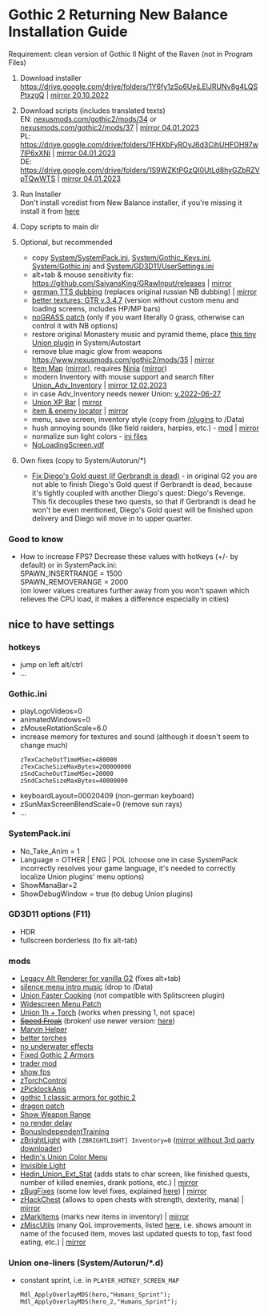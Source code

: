 # Gothic 2 Returning New Balance Installation Guide

Requirement: clean version of Gothic II Night of the Raven (not in Program Files)

1. Download installer
https://drive.google.com/drive/folders/1Y6fy1zSo6UejLElJRUNv8g4LQSPtxzgQ | [mirror 20.10.2022](https://mega.nz/folder/hi5BxaTT#_dtMcUk8xv1mS_jgQ1lGQw)

2. Download scripts (includes translated texts)  
EN: [nexusmods.com/gothic2/mods/34](https://www.nexusmods.com/gothic2/mods/34) or [nexusmods.com/gothic2/mods/37](https://www.nexusmods.com/gothic2/mods/37) | [mirror 04.01.2023](https://drive.google.com/file/d/1UsPjXknwjleCSOKNFpQWgdiSUf47zuS2/view?usp=sharing)  
PL: https://drive.google.com/drive/folders/1FHXbFyROyJ6d3CihUHFOH97w7lP6xXNi | [mirror 04.01.2023](https://drive.google.com/file/d/13KuubHWNTUFi32Yee3tNVeIfVazR7X3g/view?usp=sharing)  
DE: https://drive.google.com/drive/folders/1S9WZKtPGzQI0UtLd8hyGZbRZVpTQwWTS | [mirror 04.01.2023](https://drive.google.com/file/d/1SP6KSx-OLcJi4ux9Vrpha5o5b57zw3je/view?usp=sharing)

3. Run Installer  
Don't install vcredist from New Balance installer, if you're missing it install it from [here](https://github.com/abbodi1406/vcredist/releases/)

4. Copy scripts to main dir

5. Optional, but recommended
    - copy [System/SystemPack.ini](https://github.com/the-overdriven/g2-nb-install-guide/blob/main/System/SystemPack.ini), [System/Gothic_Keys.ini](https://github.com/the-overdriven/g2-nb-install-guide/blob/main/System/Gothic_Keys.ini), [System/Gothic.ini](https://github.com/the-overdriven/g2-nb-install-guide/blob/main/System/Gothic.ini) and [System/GD3D11/UserSettings.ini](https://github.com/the-overdriven/g2-nb-install-guide/blob/main/System/GD3D11/UserSettings.ini)
    - alt+tab & mouse sensitivity fix: https://github.com/SaiyansKing/GRawInput/releases | [mirror](https://github.com/the-overdriven/GRawInput/releases)
    - [german TTS dubbing](https://drive.google.com/drive/folders/13_f1chCrL5SH8H01bPHbIREBNxSHEYHY) (replaces original russian NB dubbing) | [mirror](https://drive.google.com/file/d/1ifkLrrAuN4lOLqWgAcT7cyhUUb0jDFk-/view?usp=share_link)
    - [better textures: GTR v.3.4.7](https://drive.google.com/file/d/1qdMH5jOGx-O1s8ogQ3WT4qzyt05Fo8g3/view?usp=sharing) (version without custom menu and loading screens, includes HP/MP bars)
    - [noGRASS patch](https://github.com/the-overdriven/g2-nb-install-guide/blob/main/noGRASS_all.vdf) (only if you want literally 0 grass, otherwise can control it with NB options)  
    - restore original Monastery music and pyramid theme, place [this tiny Union plugin](https://github.com/the-overdriven/g2-nb-install-guide/blob/main/MusicInst.d) in System/Autostart
    - remove blue magic glow from weapons https://www.nexusmods.com/gothic2/mods/35 | [mirror](https://drive.google.com/file/d/1RVkkJU8EyEzxfE-2Rve60iERMxkTrqLO/view?usp=share_link)
    - [Item Map](https://www.worldofgothic.de/dl/download_634.htm) ([mirror](https://drive.google.com/file/d/17fh5kK6-X86wCPNt-VxPpiEFbuW0kXOp/view?usp=sharing)), requires [Ninja](https://www.worldofgothic.de/dl/download_652.htm) ([mirror](https://drive.google.com/file/d/1KL1DHwmj4q-VLknBND5tcfcP49Kx3XtP/view?usp=sharing))
    - modern Inventory with mouse support and search filter [Union_Adv_Inventory](https://drive.google.com/drive/folders/1T_ADIdlwvWruW6tzxgt1rIwKIlKUjaLm) | [mirror 12.02.2023](https://drive.google.com/drive/folders/1OFIr53noHDLAglRz61H-fUY3a0OSHVkJ?usp=share_link)
    - in case Adv_Inventory needs newer Union: [v.2022-06-27](https://drive.google.com/file/d/1fYhk2zbUTHA9r9Rj7Z76J5HMaG-Tz0t7/view?usp=sharing)
    - [Union XP Bar](https://drive.google.com/drive/folders/1T_ADIdlwvWruW6tzxgt1rIwKIlKUjaLm) | [mirror](https://drive.google.com/drive/folders/1OFIr53noHDLAglRz61H-fUY3a0OSHVkJ?usp=share_link)
    - [item & enemy locator](https://drive.google.com/drive/folders/1T_ADIdlwvWruW6tzxgt1rIwKIlKUjaLm) | [mirror](https://drive.google.com/drive/folders/1OFIr53noHDLAglRz61H-fUY3a0OSHVkJ?usp=share_link)
    - menu, save screen, inventory style (copy from [/plugins](https://github.com/the-overdriven/g2-nb-install-guide/tree/main/plugins) to /Data)
    - hush annoying sounds (like field raiders, harpies, etc.) - [mod](https://www.nexusmods.com/gothic2/mods/39) | [mirror](https://drive.google.com/file/d/12-SIFxElQPMS69mOBRFVJIcLPbmzuA-3/view?usp=share_link)
    - normalize sun light colors - [ini files](https://github.com/the-overdriven/g2-nb-install-guide/tree/main/System/GD3D11/ZENResources)
    - [NoLoadingScreen.vdf](https://github.com/the-overdriven/g2-nb-install-guide/blob/main/plugins/NoLoadingScreen.vdf)
    
6. Own fixes (copy to System/Autorun/*)
    - [Fix Diego's Gold quest (if Gerbrandt is dead)](https://github.com/the-overdriven/g2-nb-install-guide/blob/main/fix_Diegos_Gold_quest_if_Gerbrandt_is_dead.d) - in original G2 you are not able to finish Diego's Gold quest if Gerbrandt is dead, because it's tightly coupled with another Diego's quest: Diego's Revenge. This fix decouples these two quests, so that if Gerbrandt is dead he won't be even mentioned, Diego's Gold quest will be finished upon delivery and Diego will move in to upper quarter.

### Good to know
- How to increase FPS? Decrease these values with hotkeys (+/- by default) or in SystemPack.ini:  
SPAWN_INSERTRANGE = 1500  
SPAWN_REMOVERANGE = 2000      
(on lower values creatures further away from you won't spawn which relieves the CPU load, it makes a difference especially in cities)

## nice to have settings
### hotkeys
 - jump on left alt/ctrl
 - ...
### Gothic.ini 
 - playLogoVideos=0
 - animatedWindows=0
 - zMouseRotationScale=6.0
 - increase memory for textures and sound (although it doesn't seem to change much)
    ```
    zTexCacheOutTimeMSec=480000
    zTexCacheSizeMaxBytes=200000000
    zSndCacheOutTimeMSec=20000
    zSndCacheSizeMaxBytes=40000000
    ```
 - keyboardLayout=00020409 (non-german keyboard)
 - zSunMaxScreenBlendScale=0 (remove sun rays)
 - ...
### SystemPack.ini
 - No_Take_Anim = 1
 - Language = OTHER | ENG | POL (choose one in case SystemPack incorrectly resolves your game language, it's needed to correctly localize Union plugins' menu options)
 - ShowManaBar=2
 - ShowDebugWindow = true (to debug Union plugins)
### GD3D11 options (F11)
 - HDR
 - fullscreen borderless (to fix alt-tab)
### mods
 - [Legacy Alt Renderer for vanilla G2](https://github.com/SaiyansKing/Gothic-LegacyAltRenderer) (fixes alt+tab)
 - [silence menu intro music](https://github.com/the-overdriven/g2-nb-install-guide/blob/main/plugins/Sounds_HushedOrc_GameStart.mod) (drop to /Data)
 - [Union Faster Cooking](https://steamcommunity.com/sharedfiles/filedetails/?id=2950686269) (not compatible with Splitscreen plugin)
 - [Widescreen Menu Patch](https://steamcommunity.com/sharedfiles/filedetails/?id=2947535035)
 - [Union 1h + Torch](https://steamcommunity.com/sharedfiles/filedetails/?id=2955908147) (works when pressing 1, not space)
 - [~~Speed Freak~~](https://steamcommunity.com/sharedfiles/filedetails/?id=2949391513) (broken! use newer version: [here](https://github.com/the-overdriven/g2-nb-install-guide/blob/main/plugins/Union_ChangeWorldTime.vdf))
 - [Marvin Helper](https://steamcommunity.com/sharedfiles/filedetails/?id=2847617433)
 - [better torches](https://steamcommunity.com/sharedfiles/filedetails/?id=2787281255)
 - [no underwater effects](https://steamcommunity.com/sharedfiles/filedetails/?id=2787727921)
 - [Fixed Gothic 2 Armors](https://steamcommunity.com/sharedfiles/filedetails/?id=2787727921)
 - [trader mod](https://steamcommunity.com/sharedfiles/filedetails/?id=2802843642)
 - [show fps](https://steamcommunity.com/sharedfiles/filedetails/?id=2843181276)
 - [zTorchControl](https://steamcommunity.com/sharedfiles/filedetails/?id=2849396078)
 - [zPicklockAnis](https://steamcommunity.com/sharedfiles/filedetails/?id=2849396144)
 - [gothic 1 classic armors for gothic 2](https://steamcommunity.com/sharedfiles/filedetails/?id=2852080139)
 - [dragon patch](https://steamcommunity.com/sharedfiles/filedetails/?id=2933361014)
 - [Show Weapon Range](https://steamcommunity.com/sharedfiles/filedetails/?id=2934576684)
 - [no render delay](https://steamcommunity.com/sharedfiles/filedetails/?id=2934577531)
 - [BonusIndependentTraining](https://github.com/elsky42/ninja-bonus_independent_training)
 - [zBrightLight](https://worldofplayers.ru/threads/42023/) with `[ZBRIGHTLIGHT] Inventory=0` ([mirror without 3rd party downloader](https://github.com/the-overdriven/g2-nb-install-guide/blob/main/union%20plugins/zBrightLight_2022-01-04.vdf))
 - [Hedin's Union Color Menu](https://drive.google.com/drive/folders/1T_ADIdlwvWruW6tzxgt1rIwKIlKUjaLm)
 - [Invisible Light](https://www.nexusmods.com/gothic2/mods/57)
 - [Hedin_Union_Ext_Stat](https://www.sefaris.eu/union/plugins) (adds stats to char screen, like finished quests, number of killed enemies, drank potions, etc.) | [mirror](https://github.com/the-overdriven/g2-nb-install-guide/tree/main/union%20plugins)
 - [zBugFixes](https://www.sefaris.eu/union/plugins) (some low level fixes, explained [here](https://steamcommunity.com/sharedfiles/filedetails/?id=2849396194)) | [mirror](https://github.com/the-overdriven/g2-nb-install-guide/tree/main/union%20plugins)
 - [zHackChest](https://www.sefaris.eu/union/plugins) (allows to open chests with strength, dexterity, mana) | [mirror](https://github.com/the-overdriven/g2-nb-install-guide/tree/main/union%20plugins)
 - [zMarkItems](https://www.sefaris.eu/union/plugins) (marks new items in inventory) | [mirror](https://github.com/the-overdriven/g2-nb-install-guide/tree/main/union%20plugins)
 - [zMiscUtils](https://www.sefaris.eu/union/plugins) (many QoL improvements, listed [here](https://worldofplayers.ru/threads/41521/post-1112249), i.e. shows amount in name of the focused item, moves last updated quests to top, fast food eating, etc.) | [mirror](https://github.com/the-overdriven/g2-nb-install-guide/tree/main/union%20plugins)
### Union one-liners (System/Autorun/*.d)
 - constant sprint, i.e. in `PLAYER_HOTKEY_SCREEN_MAP`
   ```
   Mdl_ApplyOverlayMDS(hero,"Humans_Sprint");
   Mdl_ApplyOverlayMDS(hero_2,"Humans_Sprint");
